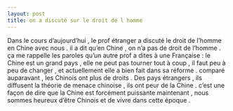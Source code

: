```yaml
---
layout: post
title: on a discuté sur le droit de l homme
---
```


<p>Dans le cours d’aujourd’hui , le prof étranger a discuté le droit de l’homme en Chine avec nous . il a dit qu’en Chine , on n’a pas de droit de l’homme . ça me rappelle les paroles qu’un autre prof a dites à une Française : le Chine est un grand pays , elle ne peut pas tourner tout à coup , il faut peu à peu de changer , et actuellement elle a bien fait dans sa réforme . comparé auparavant , les Chinois ont plus de droits . Des pays étrangers , ils diffusent la théorie de menace chinoise , ils ont peur de la Chine . c’est une façon de dire que la Chine est forcément puissante maintenant , nous sommes heureux d’être Chinois et de vivre dans cette époque . </p>
